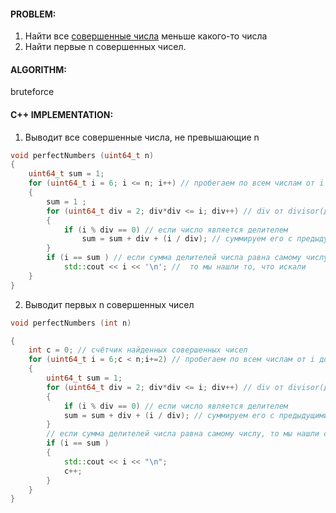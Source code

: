 #### PROBLEM:
1) Найти все [совершенные числа](https://www.youtube.com/watch?v=GuoAz5OMon8) меньше какого-то числа
2) Найти первые n совершенных чисел.
#### ALGORITHM:
bruteforce
#### C++ IMPLEMENTATION:
1) Выводит все совершенные числа, не превышающие n
```cpp
void perfectNumbers (uint64_t n)
{
	uint64_t sum = 1;
	for (uint64_t i = 6; i <= n; i++) // пробегаем по всем числам от i до n
	{
		sum = 1 ;
		for (uint64_t div = 2; div*div <= i; div++) // div от divisor(делитель)
		{
			if (i % div == 0) // если число является делителем
				sum = sum + div + (i / div); // суммируем его с предыдущими делителями
		}
		if (i == sum ) // если сумма делителей числа равна самому числу,
			std::cout << i << '\n'; //  то мы нашли то, что искали
	}
}
```
2) Выводит первых n совершенных чисел
```cpp
void perfectNumbers (int n)

{
	int c = 0; // счётчик найденных совершенных чисел
	for (uint64_t i = 6;c < n;i+=2) // пробегаем по всем числам от i до n
	{
		uint64_t sum = 1;
		for (uint64_t div = 2; div*div <= i; div++) // div от divisor(делитель)
		{
			if (i % div == 0) // если число является делителем
			sum = sum + div + (i / div); // суммируем его с предыдущими делителями
		}
		// если сумма делителей числа равна самому числу, то мы нашли совершенное число
		if (i == sum )
		{
			std::cout << i << "\n";
			c++;
		}
	} 
}
```
